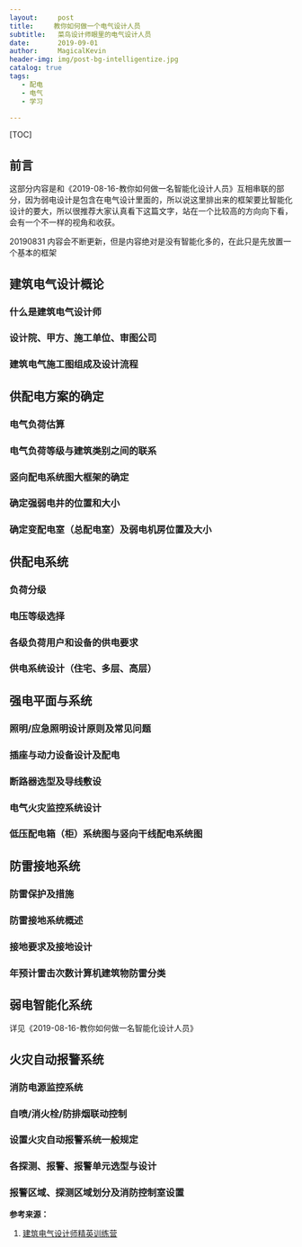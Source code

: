 ```yaml
---
layout:     post
title:     教你如何做一个电气设计人员
subtitle:   菜鸟设计师眼里的电气设计人员
date:       2019-09-01
author:     MagicalKevin
header-img: img/post-bg-intelligentize.jpg
catalog: true
tags:
   - 配电
   - 电气
   - 学习

---
```


[TOC]



##  前言

这部分内容是和《2019-08-16-教你如何做一名智能化设计人员》互相串联的部分，因为弱电设计是包含在电气设计里面的，所以说这里排出来的框架要比智能化设计的要大，所以很推荐大家认真看下这篇文字，站在一个比较高的方向向下看，会有一个不一样的视角和收获。

20190831 内容会不断更新，但是内容绝对是没有智能化多的，在此只是先放置一个基本的框架

## 建筑电气设计概论

### 什么是建筑电气设计师

### 设计院、甲方、施工单位、审图公司

### 建筑电气施工图组成及设计流程

## 供配电方案的确定

### 电气负荷估算

### 电气负荷等级与建筑类别之间的联系

### 竖向配电系统图大框架的确定

### 确定强弱电井的位置和大小

### 确定变配电室（总配电室）及弱电机房位置及大小

## 供配电系统

### 负荷分级

### 电压等级选择

### 各级负荷用户和设备的供电要求

### 供电系统设计（住宅、多层、高层）

## 强电平面与系统

### 照明/应急照明设计原则及常见问题

### 插座与动力设备设计及配电

### 断路器选型及导线敷设

### 电气火灾监控系统设计

### 低压配电箱（柜）系统图与竖向干线配电系统图 

## 防雷接地系统

### 防雷保护及措施

### 防雷接地系统概述

### 接地要求及接地设计

### 年预计雷击次数计算机建筑物防雷分类

## 弱电智能化系统

详见《2019-08-16-教你如何做一名智能化设计人员》

## 火灾自动报警系统

###  消防电源监控系统

### 自喷/消火栓/防排烟联动控制

### 设置火灾自动报警系统一般规定

### 各探测、报警、报警单元选型与设计

### 报警区域、探测区域划分及消防控制室设置



**参考来源：**

1. [建筑电气设计师精英训练营](https://edu.zhulong.com/cuxiao/dq?f=sdedm)